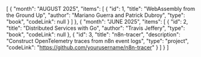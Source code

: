 [
{
"month": "AUGUST 2025",
"items": [
{
"id": 1,
"title": "WebAssembly from the Ground Up",
"author": "Mariano Guerra and Patrick Dubroy",
"type": "book",
"codeLink": null
}
]
},
{
"month": "JUNE 2025",
"items": [
{
"id": 2,
"title": "Distributed Services with Go",
"author": "Travis Jeffery",
"type": "book",
"codeLink": null
},
{
"id": 3,
"title": "n8n-tracer",
"description": "Construct OpenTelemetry traces from n8n event logs",
"type": "project",
"codeLink": "https://github.com/yourusername/n8n-tracer"
}
]
}
]
